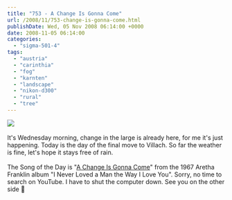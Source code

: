 ```yaml
---
title: "753 - A Change Is Gonna Come"
url: /2008/11/753-change-is-gonna-come.html
publishDate: Wed, 05 Nov 2008 06:14:00 +0000
date: 2008-11-05 06:14:00
categories: 
  - "sigma-501-4"
tags: 
  - "austria"
  - "carinthia"
  - "fog"
  - "karnten"
  - "landscape"
  - "nikon-d300"
  - "rural"
  - "tree"
---
```

<a href="https://d25zfm9zpd7gm5.cloudfront.net/1200x1200/2008/20081104_130010_DxO_ps.jpg" target="_blank"><img src="https://d25zfm9zpd7gm5.cloudfront.net/0600x0600/2008/20081104_130010_DxO_ps.jpg"/></a><br/><br/>It's Wednesday morning, change in the large is already here, for me it's just happening. Today is the day of the final move to Villach. So far the weather is fine, let's hope it stays free of rain.<br/><br/> The Song of the Day is "<a href="http://www.lyricstime.com/aretha-franklin-a-change-is-gonna-come-lyrics.html" target="_blank">A Change Is Gonna Come</a>" from the 1967 Aretha Franklin album "I Never Loved a Man the Way I Love You". Sorry, no time to search on YouTube. I have to shut the computer down. See you on the other side 🙂
